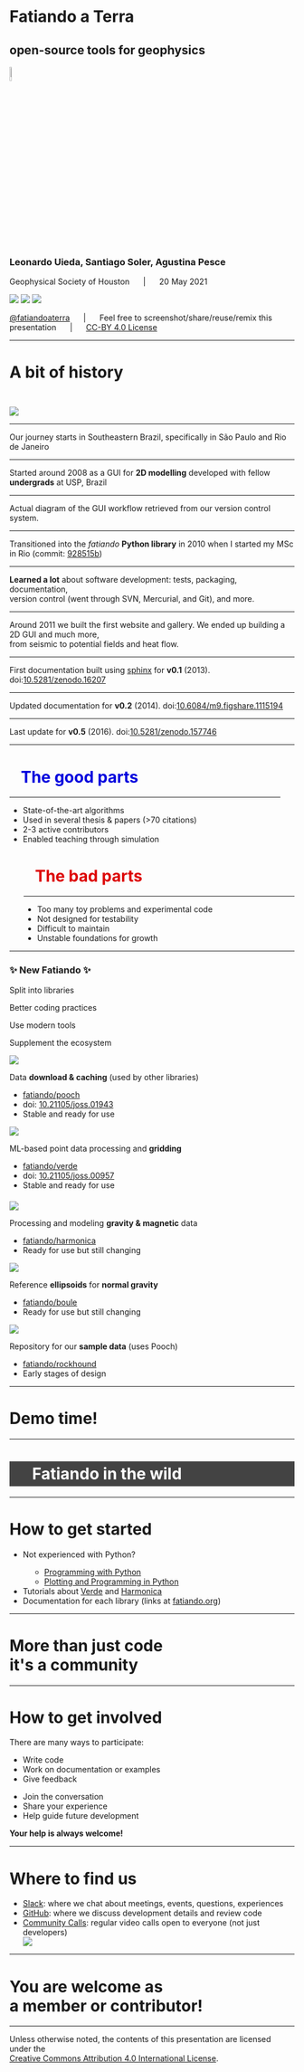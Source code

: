 <!--
This file defines the contents of each slide.
The reveal.js configuration can be found in index.html
-->

<!-- .slide: class="slide-title" data-background-color="#000000" data-background-image="assets/background.svg" data-background-repeat="no-repeat" data-background-position="center" -->

<div class="talk-title">

# Fatiando a Terra

## open-source tools for geophysics

</div>

<img src="assets/fatiando-logo.svg" style="width: 8%;">

<div class="talk-authors">

### Leonardo Uieda, Santiago Soler, Agustina Pesce

Geophysical Society of Houston <span style="margin: 0 20px">|</span> 20 May 2021

</div>

<img src="assets/university-of-liverpool-white.png" class="title-logo">
<img src="assets/conicet.png" class="title-logo">
<img src="assets/universidad-nacional-de-san-juan.png" class="title-logo">

<i class="fab fa-twitter fa-fw"></i> [@fatiandoaterra](https://twitter.com/fatiandoaterra)
<span style="margin: 0 20px">|</span>
<i class="fa fa-camera"></i>
Feel free to screenshot/share/reuse/remix this presentation
<span style="margin: 0 20px">|</span>
[<i class="fab fa-creative-commons"></i><i class="fab fa-creative-commons-by"></i> CC-BY 4.0 License](https://creativecommons.org/licenses/by/4.0/)

---

<!-- .slide: class="slide-transition" data-background-color="rgb(25, 34, 55)" -->

<div class="centered">
<div>

# A bit of history

<img src="assets/logo-evolution.svg" style="margin-top: 5%;">

</div>
</div>

---

<!-- .slide: data-background-video="assets/brasil-sao-paulo-rio.mp4" data-background-size="contain" data-background-color="#000000" -->

<div class="r-stretch bottom-right">

Our journey starts in Southeastern Brazil, specifically in São Paulo and Rio de
Janeiro

</div>

---

<!-- .slide: data-background-image="assets/fatiando-as-a-gravmag-gui.svg" data-background-size="contain" data-background-repeat="no-repeat" data-background-color="#000000" -->

<div class="centered">
<div class="quote">

Started around 2008 as a GUI for **2D modelling** developed with
fellow **undergrads** at USP, Brazil

</div>
</div>

---

<!-- .slide: data-background-image="assets/fatiando-as-a-gravmag-gui.svg" data-background-size="contain" data-background-repeat="no-repeat" data-background-color="#000000" -->

<div class="r-stretch bottom-right bottom-dark">

Actual diagram of the GUI workflow retrieved from our version control system.

</div>

---

<!-- .slide: data-background-image="assets/fatiando-first-commit.svg" data-background-size="contain" data-background-repeat="no-repeat" data-background-color="#000000" -->

<div class="r-stretch bottom-right">

Transitioned into the *fatiando* **Python library** in 2010 when I started my
MSc in Rio
(commit: [928515b](https://github.com/fatiando/fatiando/commit/928515b0fcfdccecbc4f661ed2469390ef43ec1d))

</div>

---

<!-- .slide: data-background-image="assets/fatiando-first-commit-vcs.svg" data-background-size="contain" data-background-repeat="no-repeat" data-background-color="#000000" -->

<div class="r-stretch bottom-right">

**Learned a lot** about software development: tests, packaging, documentation,
<br>
version control (went through SVN, Mercurial, and Git), and more.

</div>

---

<!-- .slide: data-background-image="assets/fatiando-first-gallery.jpg" data-background-size="contain" data-background-repeat="no-repeat" data-background-color="#000000" -->

<div class="r-stretch bottom-left bottom-dark">

Around 2011 we built the first website and gallery. We ended up building a 2D
GUI and much more,
<br>
from seismic to potential fields and heat flow.

</div>

---

<!-- .slide: data-background-image="assets/fatiando-docs-v0.1.jpg" data-background-size="contain" data-background-repeat="no-repeat" data-background-color="#000000" -->

<div class="r-stretch bottom-left bottom-dark">

First documentation built using [sphinx](https://www.sphinx-doc.org) for
**v0.1** (2013). doi:[10.5281/zenodo.16207](https://doi.org/10.5281/zenodo.16207)

</div>

---

<!-- .slide: data-background-image="assets/fatiando-docs-v0.2.jpg" data-background-size="contain" data-background-repeat="no-repeat" data-background-color="#000000" -->

<div class="r-stretch bottom-left bottom-dark">

Updated documentation for **v0.2** (2014). doi:[10.6084/m9.figshare.1115194](https://doi.org/10.6084/m9.figshare.1115194)

</div>

---

<!-- .slide: data-background-image="assets/fatiando-docs-v0.5.jpg" data-background-size="contain" data-background-repeat="no-repeat" data-background-color="#000000" -->

<div class="r-stretch bottom-left bottom-dark">

Last update for **v0.5** (2016). doi:[10.5281/zenodo.157746](https://doi.org/10.5281/zenodo.157746)

</div>

---

<div class="container">
<div class="col-left" style="padding-right: 5%">

<h1 style="color: #0000dd;">
<i class="far fa-thumbs-up" style="margin-right: 20px;"></i>
The good parts
</h1>

<hr>

<ul class="fa-ul">

<li>
<span class="fa-li"> <i class="fa fa-lightbulb fa-fw"></i> </span>
State-of-the-art algorithms
</li>

<li>
<span class="fa-li"> <i class="fa fa-file-alt fa-fw"></i> </span>
Used in several thesis & papers (>70 citations)
</li>

<li>
<span class="fa-li"> <i class="fa fa-users fa-fw"></i> </span>
2-3 active contributors
</li>

<li>
<span class="fa-li"> <i class="fa fa-chalkboard-teacher fa-fw"></i> </span>
Enabled teaching through simulation
</li>

</ul>

</div>
<div class="col-right fragment" style="padding-left: 5%">

<h1 style="color: #dd0000;">
<i class="far fa-thumbs-down" style="margin-right: 20px;"></i>
The bad parts
</h1>

<hr>

<ul class="fa-ul">

<li>
<span class="fa-li"> <i class="fa fa-gamepad fa-fw"></i> </span>
Too many toy problems and experimental code
</li>

<li>
<span class="fa-li"> <i class="fas fa-vial fa-fw"></i> </span>
Not designed for testability
</li>

<li>
<span class="fa-li"> <i class="fa fa-tools fa-fw"></i> </span>
Difficult to maintain
</li>

<li>
<span class="fa-li"> <i class="fa fa-landmark fa-fw"></i> </span>
Unstable foundations for growth
</li>

</ul>
</div>

---

<div class="container small">
<div class="col">

### ✨ New Fatiando ✨

Split into libraries

Better coding practices

Use modern tools

Supplement the ecosystem

</div>
<div class="col fragment">

<a href="http://www.fatiando.org/pooch">
<img class="project-logo center-block" src="assets/pooch-logo.svg">
</a>

Data <b>download & caching</b> (used by other libraries)

<ul class="fa-ul project-icons">
<li><i class="fa-li fab fa-github fa-fw" title="Github repository"></i>
   <a href="https://github.com/fatiando/pooch">fatiando/pooch</a>
</li>
<li><i class="fa-li fas fa-bookmark fa-fw" title="Publication"></i>
   doi: <a href="https://doi.org/10.21105/joss.01943">10.21105/joss.01943</a>
</li>
<li><i class="fa-li fa fa-check fa-fw" style="color: green" title="Project status"></i>
   Stable and ready for use
</li>
</ul>

</div>
<div class="col fragment">

<a href="http://www.fatiando.org/verde">
<img class="project-logo center-block" src="assets/verde-logo.svg">
</a>

ML-based point data processing and <b>gridding</b>

<ul class="fa-ul project-icons">
<li><i class="fa-li fab fa-github fa-fw" title="Github repository"></i>
   <a href="https://github.com/fatiando/verde">fatiando/verde</a>
</li>
<li><i class="fa-li fas fa-bookmark fa-fw" title="Publication"></i>
   doi: <a href="https://doi.org/10.21105/joss.00957">10.21105/joss.00957</a>
</li>
<li><i class="fa-li fa fa-check fa-fw" style="color: green" title="Project status"></i>
   Stable and ready for use
</li>
</ul>

</div>
</div>
<div class="container small" style="margin-top: 4%">
<div class="col fragment">

<a href="http://www.fatiando.org/harmonica">
<img class="project-logo center-block" src="assets/harmonica-logo.svg">
</a>

Processing and modeling <b>gravity & magnetic</b> data

<ul class="fa-ul project-icons">
<li><i class="fa-li fab fa-github fa-fw" title="Github repository"></i>
   <a href="https://github.com/fatiando/harmonica">fatiando/harmonica</a>
</li>
<li><i class="fa-li fa fa-sync-alt fa-fw" style="color: green" title="Project status"></i>
   Ready for use but still changing
</li>
</ul>

</div>
<div class="col fragment">

<a href="http://www.fatiando.org/boule">
<img class="project-logo center-block" src="assets/boule-logo.svg">
</a>

Reference <b>ellipsoids</b> for <b>normal gravity</b>

<ul class="fa-ul project-icons">
<li><i class="fa-li fab fa-github fa-fw" title="Github repository"></i>
   <a href="https://github.com/fatiando/boule">fatiando/boule</a>
</li>
<li><i class="fa-li fa fa-sync-alt fa-fw" style="color: green" title="Project status"></i>
   Ready for use but still changing
</li>
</ul>

</div>
<div class="col fragment">

<a href="http://www.fatiando.org/rockhound">
<img class="project-logo center-block" src="assets/rockhound-logo.svg">
</a>

Repository for our **sample data** (uses Pooch)

<ul class="fa-ul project-icons">
<li><i class="fa-li fab fa-github fa-fw" title="Github repository"></i>
   <a href="https://github.com/fatiando/rockhound">fatiando/rockhound</a>
</li>
<li><i class="fa-li fa fa-flask fa-fw" style="color: orange" title="Project status"></i>
    Early stages of design
</li>
</ul>

</div>
</div>

---

<!-- .slide: class="slide-transition" data-background-color="#000000" data-background-image="assets/demo-time.gif" data-background-repeat="no-repeat" data-background-position="center" data-background-opacity="70%" -->

<div class="centered">
<div>

# Demo time!

</div>
</div>

---

<!-- .slide: data-background-image="assets/papers.svg" data-background-size="contain" data-background-repeat="no-repeat" data-background-color="#ffffff" -->

<div class="centered">
<div>

<h1 style="background-color: #000000bb; color: #ffffff; padding: 5px 40px;">
Fatiando in the wild
</h1>

</div>
</div>

---

# How to get started

<ul class="fa-ul">

<li class="fragment">
<span class="fa-li"><i class="fab fa-python"></i></span>
Not experienced with Python?
    <ul style="margin: 1em 0 0 1em;">
    <li>
     <a href="https://swcarpentry.github.io/python-novice-inflammation/">Programming with Python</a>
    </li>
    <li>
    <a href="https://swcarpentry.github.io/python-novice-gapminder/">Plotting and Programming in Python</a>
    </li>
    </ul>
</li>

<li class="fragment">
<span class="fa-li"><i class="fab fa-youtube"></i></span>
Tutorials about <a href="https://www.youtube.com/watch?v=-xZdNdvzm3E">Verde</a>
and <a href="https://www.youtube.com/watch?v=0bxZcCAr6bwab_channel=SoftwareUnderground">Harmonica</a>
</li>

<li class="fragment">
<span class="fa-li"> <i class="fas fa-book"></i> </span>
Documentation for each library
(links at <a href="https://www.fatiando.org">fatiando.org</a>)
</li>

</ul>

---

<!-- .slide: class="slide-transition" data-background-color="rgb(25, 34, 55)" -->

<div class="centered">
<div>

<h1>
More than just code <i class="fas fa-code"></i>
<br>
it's a <strong>community</strong> <i class="fas fa-users"></i>
</h1>

</div>
</div>

---

# How to get involved

There are many ways to participate:

<div class="container">
<div class="col-left">
<ul>
<li class="fragment">Write code</li>
<li class="fragment">Work on documentation or examples</li>
<li class="fragment">Give feedback</li>
</lu>
</div>
<div class="col-right">
<ul>
<li class="fragment">Join the conversation</li>
<li class="fragment">Share your experience</li>
<li class="fragment">Help guide future development</li>
</ul>
</div>
</div>

<div class="fragment">

**Your help is always welcome!**

</div>

---

# Where to find us

<ul class="fa-ul">

<li class="fragment">
<span class="fa-li"><i class="fab fa-slack"></i></span>
<a href="http://contact.fatiando.org/">Slack</a>:
where we chat about meetings, events, questions, experiences
</li>

<li class="fragment">
<span class="fa-li"><i class="fab fa-github"></i></span>
<a href="https://github.com/fatiando/">GitHub</a>:
where we discuss development details and review code
</li>

<li class="fragment">
<span class="fa-li"><i class="fa fa-microphone-alt"></i></span>
<div class="container">
<div class="col-left">
<a href="https://github.com/fatiando/meeting-notes">Community Calls</a>:
regular video calls open to everyone (not just developers)
</div>
<div class="col-right">
<img src="assets/fatiando-community-call.jpg">
</div>
</div>
</li>

</ul>

---

<!-- .slide: class="slide-transition" data-background-color="rgb(25, 34, 55)" -->

<div class="centered">
<div>

# You are welcome as <br> a member or contributor! <br> <i class="fas fa-rocket"></i>

</div>
</div>

---

<!-- .slide: class="slide-license" -->

<div class="centered">
<div>

<p class="license-icons">
<i class="fab fa-creative-commons"></i><i class="fab fa-creative-commons-by"></i>
</p>

Unless otherwise noted,
the contents of this presentation are
licensed under the
<br>
[Creative Commons Attribution 4.0 International License](https://creativecommons.org/licenses/by/4.0/).

</div>
</div>
